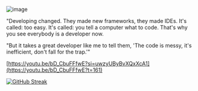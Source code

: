![image](https://github.com/marouaneaitelhaj/marouaneaitelhaj/assets/112936725/eee979c8-d47d-4a3c-9b2f-c63329d76134)


"Developing changed. They made new frameworks, they made IDEs. It's called: too easy. It's called: you tell a computer what to code. That's why you see everybody is a developer now.

"But it takes a great developer like me to tell them, 'The code is messy, it's inefficient, don't fall for the trap.'"

[https://youtu.be/bD_CbuFFfwE?si=uwzyUByBvXQxXcA1](https://youtu.be/bD_CbuFFfwE?t=161)


[![GitHub Streak](https://streak-stats.demolab.com?user=marouaneaitelhaj)](https://git.io/streak-stats)
